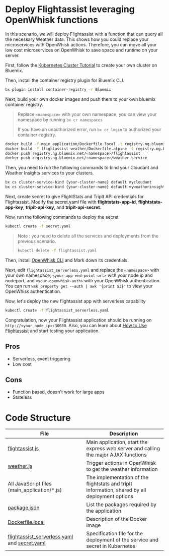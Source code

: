 # Deploy Flightassist leveraging OpenWhisk functions

In this scenario, we will deploy Flightassist with a function that can query all the necessary Weather data. This shows how you could replace your microservices with OpenWhisk actions. Therefore, you can move all your low cost microservices on OpenWhisk to save space and runtime on your server.

First, follow the [Kubernetes Cluster Tutorial](https://github.com/IBM/container-journey-template) to create your own cluster on Bluemix.

Then, install the container registry plugin for Bluemix CLI.

```bash
bx plugin install container-registry -r Bluemix
```
Next, build your own docker images and push them to your own bluemix container registry.

> Replace `<namespace>` with your own namespace, you can view your namespace by running `bx cr namespaces`
>
> If you have an unauthorized error, run `bx cr login` to authorized your container-registry.

```bash
docker build -f main_application/Dockerfile.local -t registry.ng.bluemix.net/<namespace>/flightassist main_application
docker build -f flightassist-weather/Dockerfile.alpine -t registry.ng.bluemix.net/<namespace>/weather-service flightassist-weather
docker push registry.ng.bluemix.net/<namespace>/flightassist
docker push registry.ng.bluemix.net/<namespace>/weather-service
```

Then, you need to run the following commands to bind your Cloudant and Weather Insights services to your clusters. 

```bash
bx cs cluster-service-bind {your-cluster-name} default mycloudant
bx cs cluster-service-bind {your-cluster-name} default myweatherinsights
```
Next, create secret to give FlightStats and TripIt API credentials for Flightassist. Modify the secret.yaml file with **flightstats-app-id**, **flightstats-app-key**, **tripit-api-key**, and **tripit-api-secret**.

Now, run the following commands to deploy the secret

```bash
kubectl create -f secret.yaml
```

> Note : you need to delete all the services and deployments from the previous scenario.
>
> ```bash
> kubectl delete -f flightassist.yaml
> ```

Then, install [OpenWhisk CLI](https://console.ng.bluemix.net/openwhisk/learn/cli) and Mark down its credentials.

Next, edit `flightassist_serverless.yaml` and replace the `<namespace>` with your own namespace, `<your-app-end-point-url>` with your node ip and nodeport, and `<your-openwhisk-auth>` with your OpenWhisk authentication. You can run `wsk property get --auth | awk '{print $3}'` to view your OpenWhisk authentication.

Now, let's deploy the new flightassist app with serverless capability

```bash
kubectl create -f flightassist_serverless.yaml
```

Congratulation, now your Flightassist application should be running on `http://<your_node_ip>:30080`. Also, you can learn about [How to Use Flightassist](https://github.com/IBM/Microservices-deployment-with-PaaS-Containers-and-Serverless-Platforms#how-to-use-flightassist) and start testing your application.

## Pros
- Serverless, event triggering
- Low cost

## Cons
- Function based, doesn't work for large apps
- Stateless

# Code Structure

| File                                     | Description                              |
| ---------------------------------------- | ---------------------------------------- |
| [flightassist.js](https://github.com/IBM/Microservices-deployment-with-PaaS-Containers-and-Serverless-Platforms/main_application/flightassist.js)       | Main application, start the express web server and calling the major AJAX functions|
| [weather.js](https://github.com/IBM/Microservices-deployment-with-PaaS-Containers-and-Serverless-Platforms/main_application/weather.js)       | Trigger actions in OpenWhisk to get the weather information |
| All JavaScript files (main_application/*.js)         | The implementation of the flightstats and tripIt information, shared by all deployment options |
| [package.json](https://github.com/IBM/Microservices-deployment-with-PaaS-Containers-and-Serverless-Platforms/main_application/package.json)         | List the packages required by the application |
| [Dockerfile.local](https://github.com/IBM/Microservices-deployment-with-PaaS-Containers-and-Serverless-Platforms/main_application/Dockerfile.local)         | Description of the Docker image          |
| [flightassist_serverless.yaml](https://github.com/IBM/Microservices-deployment-with-PaaS-Containers-and-Serverless-Platforms/flightassist_serverless.yaml) and [secret.yaml](https://github.com/IBM/Microservices-deployment-with-PaaS-Containers-and-Serverless-Platforms/secret.yaml)| Specification file for the deployment of the service and secret in Kubernetes |